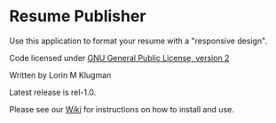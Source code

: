 # Resume Publisher

Use this application to format your resume with a "responsive design".

Code licensed under <a href="http://www.gnu.org/licenses/gpl-2.0.html">GNU General Public License, version 2</a>

Written by Lorin M Klugman

Latest release is rel-1.0.

Please see our [Wiki](https://github.com/lorinpa/resume-publisher/wiki) for instructions on how to install and use.
